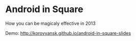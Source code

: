 Android in Square
========================================

How you can be magicaly effective in 2013

Demo: http://korovyansk.github.io/android-in-square-slides

